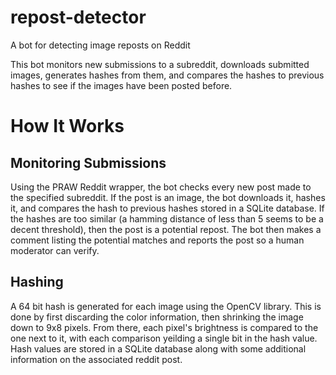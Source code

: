 # repost-detector
A bot for detecting image reposts on Reddit

This bot monitors new submissions to a subreddit, downloads submitted images, generates hashes from them, and compares the hashes to previous hashes to see if the images have been posted before.


# How It Works
## Monitoring Submissions
Using the PRAW Reddit wrapper, the bot checks every new post made to the specified subreddit. If the post is an image, the bot downloads it, hashes it, and compares the hash to previous hashes stored in a SQLite database. If the hashes are too similar (a hamming distance of less than 5 seems to be a decent threshold), then the post is a potential repost. The bot then makes a comment listing the potential matches and reports the post so a human moderator can verify.

## Hashing
A 64 bit hash is generated for each image using the OpenCV library. This is done by first discarding the color information, then shrinking the image down to 9x8 pixels. From there, each pixel's brightness is compared to the one next to it, with each comparison yeilding a single bit in the hash value. Hash values are stored in a SQLite database along with some additional information on the associated reddit post.
